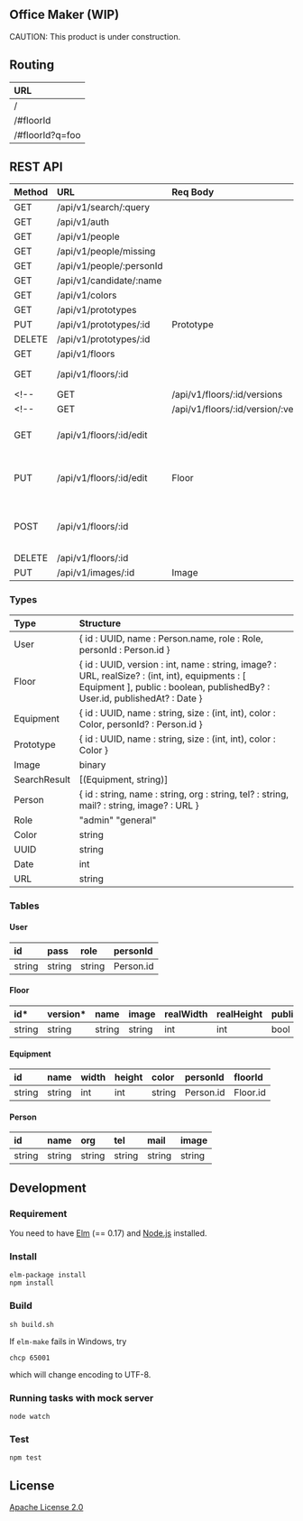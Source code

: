 Office Maker (WIP)
----

CAUTION: This product is under construction.

## Routing

|URL|
|:--|
|/|
|/#floorId|
|/#floorId?q=foo|

## REST API

|Method|URL|Req Body|Res Body|Description|Guest|General|Admin|
|:--|:--|:--|:--|:--|:--|:--|:--|
|GET| /api/v1/search/:query||[SearchResult]||✓|✓|✓|
|GET| /api/v1/auth||||✓|✓|✓|
|GET| /api/v1/people||[Person]||✓|✓|✓|
|GET| /api/v1/people/missing||[Person]||✓|✓|✓|
|GET| /api/v1/people/:personId||Person||✓|✓|✓|
|GET| /api/v1/candidate/:name||[Person]||✓|✓|✓|
|GET| /api/v1/colors||[Color]||✓|✓|✓|
|GET| /api/v1/prototypes||[Prototype]||✓|✓|✓|
|PUT| /api/v1/prototypes/:id|Prototype|||||✓|
|DELETE| /api/v1/prototypes/:id||||||✓|
|GET| /api/v1/floors||[FloorInfo]||✓|✓|✓|
|GET| /api/v1/floors/:id||Floor|fetch latest version|✓|✓|✓|
<!--|GET| /api/v1/floors/:id/versions||||✓|✓|✓|-->
<!--|GET| /api/v1/floors/:id/version/:version||||✓|✓|✓|-->
|GET| /api/v1/floors/:id/edit||Floor|fetch latest unpublished version||✓|✓|
|PUT| /api/v1/floors/:id/edit|Floor||update latest unpublished version||✓|✓|
|POST| /api/v1/floors/:id|||publish latest unpublished version|||✓|
|DELETE| /api/v1/floors/:id||||||✓|
|PUT| /api/v1/images/:id|Image|||||✓|

### Types
|Type|Structure|
|:--|:--|
|User| { id : UUID, name : Person.name, role : Role, personId : Person.id } |
|Floor| { id : UUID, version : int, name : string, image? : URL, realSize? : (int, int), equipments : [ Equipment ], public : boolean, publishedBy? : User.id, publishedAt? : Date } |
|Equipment| { id : UUID, name : string, size : (int, int), color : Color, personId? : Person.id } |
|Prototype| { id : UUID, name : string, size : (int, int), color : Color } |
|Image| binary |
|SearchResult| [(Equipment, string)] |
|Person| { id : string, name : string, org : string, tel? : string, mail? : string, image? : URL } |
|Role| "admin" "general" |
|Color| string |
|UUID| string |
|Date| int |
|URL| string |

### Tables

#### User
|id|pass|role|personId|
|:--|:--|:--|:--|
|string|string|string|Person.id|

#### Floor
|id*|version*|name|image|realWidth|realHeight|public|publishedBy|
|:--|:--|:--|:--|:--|:--|:--|:--|
|string|string|string|string|int|int|bool|User.id|

#### Equipment
|id|name|width|height|color|personId|floorId|
|:--|:--|:--|:--|:--|:--|:--|
|string|string|int|int|string|Person.id|Floor.id|

#### Person
|id|name|org|tel|mail|image|
|:--|:--|:--|:--|:--|:--|
|string|string|string|string|string|string|

## Development

### Requirement

You need to have [Elm](http://elm-lang.org/) (== 0.17) and [Node.js](https://nodejs.org/) installed.

### Install

```
elm-package install
npm install
```

### Build

```
sh build.sh
```

If `elm-make` fails in Windows, try
```
chcp 65001
```
which will change encoding to UTF-8.

### Running tasks with mock server

```
node watch
```

### Test

```
npm test
```

## License

[Apache License 2.0](LICENSE)
